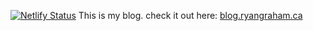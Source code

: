 [![Netlify Status](https://api.netlify.com/api/v1/badges/130927ba-035d-48e7-8a82-95fd0838194b/deploy-status)](https://app.netlify.com/sites/ryangraham/deploys)
This is my blog.
check it out here:
[blog.ryangraham.ca](https://blog.ryangraham.ca)